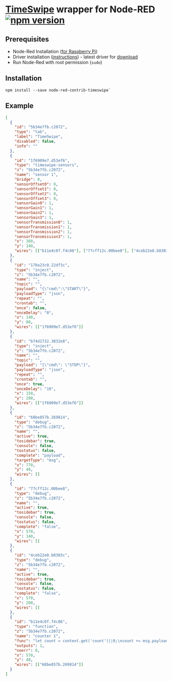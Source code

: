 # [TimeSwipe](https://www.npmjs.com/package/timeswipe) wrapper for Node-RED [![npm version](https://badge.fury.io/js/node-red-contrib-timeswipe.svg)](https://badge.fury.io/js/node-red-contrib-timeswipe)

## Prerequisites
- Node-Red Installation ([for Raspberry Pi](https://nodered.org/docs/getting-started/raspberrypi))
- Driver installation ([instructions](https://github.com/panda-official/TimeSwipe/tree/master/driver)) - latest driver for [download](https://github.com/panda-official/TimeSwipe/releases)
- Run Node-Red with root permission (`sudo`)

## Installation
```
npm install --save node-red-contrib-timeswipe`
```

## Example
```json 
[
  {
    "id": "5b34e7fb.c2072",
    "type": "tab",
    "label": "TimeSwipe",
    "disabled": false,
    "info": ""
  },
  {
    "id": "1f6909e7.d53ef6",
    "type": "timeswipe-sensors",
    "z": "5b34e7fb.c2072",
    "name": "sensor 1",
    "bridge": 0,
    "sensorOffset0": 0,
    "sensorOffset1": 0,
    "sensorOffset2": 0,
    "sensorOffset3": 0,
    "sensorGain0": 1,
    "sensorGain1": 1,
    "sensorGain2": 1,
    "sensorGain3": 1,
    "sensorTransmission0": 1,
    "sensorTransmission1": 1,
    "sensorTransmission2": 1,
    "sensorTransmission3": 1,
    "x": 360,
    "y": 140,
    "wires": [["b11e4c0f.f4c86"], ["77cff12c.00bee8"], ["4ceb22e8.b0383c"]]
  },
  {
    "id": "170a23c0.22df3c",
    "type": "inject",
    "z": "5b34e7fb.c2072",
    "name": "",
    "topic": "",
    "payload": "{\"cmd\":\"START\"}",
    "payloadType": "json",
    "repeat": "",
    "crontab": "",
    "once": false,
    "onceDelay": "0",
    "x": 140,
    "y": 80,
    "wires": [["1f6909e7.d53ef6"]]
  },
  {
    "id": "b74d1732.3832e8",
    "type": "inject",
    "z": "5b34e7fb.c2072",
    "name": "",
    "topic": "",
    "payload": "{\"cmd\": \"STOP\"}",
    "payloadType": "json",
    "repeat": "",
    "crontab": "",
    "once": true,
    "onceDelay": "10",
    "x": 150,
    "y": 200,
    "wires": [["1f6909e7.d53ef6"]]
  },
  {
    "id": "68be857b.269814",
    "type": "debug",
    "z": "5b34e7fb.c2072",
    "name": "",
    "active": true,
    "tosidebar": true,
    "console": false,
    "tostatus": false,
    "complete": "payload",
    "targetType": "msg",
    "x": 770,
    "y": 40,
    "wires": []
  },
  {
    "id": "77cff12c.00bee8",
    "type": "debug",
    "z": "5b34e7fb.c2072",
    "name": "",
    "active": true,
    "tosidebar": true,
    "console": false,
    "tostatus": false,
    "complete": "false",
    "x": 570,
    "y": 140,
    "wires": []
  },
  {
    "id": "4ceb22e8.b0383c",
    "type": "debug",
    "z": "5b34e7fb.c2072",
    "name": "",
    "active": true,
    "tosidebar": true,
    "console": false,
    "tostatus": false,
    "complete": "false",
    "x": 570,
    "y": 200,
    "wires": []
  },
  {
    "id": "b11e4c0f.f4c86",
    "type": "function",
    "z": "5b34e7fb.c2072",
    "name": "counter 1",
    "func": "let count = context.get('count')||0;\ncount += msg.payload.length;\n// store the value back\ncontext.set('count',count);\n\nreturn { payload: `counter 1: ${count}` };",
    "outputs": 1,
    "noerr": 0,
    "x": 570,
    "y": 40,
    "wires": [["68be857b.269814"]]
  }
]
```

